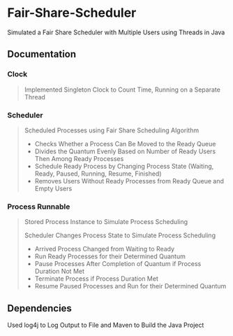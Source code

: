 # Fair-Share-Scheduler
Simulated a Fair Share Scheduler with Multiple Users using Threads in Java

## Documentation
### Clock 
> Implemented Singleton Clock to Count Time, Running on a Separate Thread

### Scheduler
> Scheduled Processes using Fair Share Scheduling Algorithm
> - Checks Whether a Process Can Be Moved to the Ready Queue
> - Divides the Quantum Evenly Based on Number of Ready Users Then Among Ready Processes
> - Schedule Ready Process by Changing Process State (Waiting, Ready, Paused, Running, Resume, Finished)
> - Removes Users Without Ready Processes from Ready Queue and Empty Users

### Process Runnable
> Stored Process Instance to Simulate Process Scheduling
>
> Scheduler Changes Process State to Simulate Process Scheduling 
> - Arrived Process Changed from Waiting to Ready
> - Run Ready Processes for their Determined Quantum
> - Pause Processes After Completion of Quantum if Process Duration Not Met
> - Terminate Process if Process Duration Met
> - Resume Paused Processes and Run for their Determined Quantum

## Dependencies
Used log4j to Log Output to File and Maven to Build the Java Project